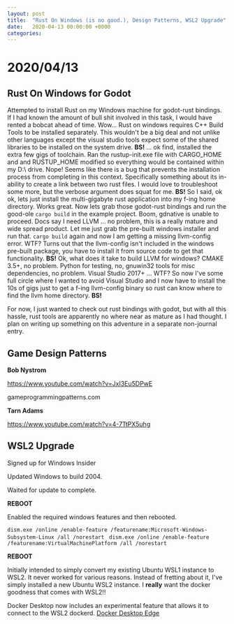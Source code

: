 ```yaml
---
layout: post
title:  "Rust On Windows (is no good.), Design Patterns, WSL2 Upgrade"
date:   2020-04-13 00:00:00 +0000
categories:
---
```

# 2020/04/13

## Rust On Windows for Godot

Attempted to install Rust on my Windows machine for godot-rust bindings. If I had known the amount of bull shit involved in this task, I would have rented a bobcat ahead of time. Wow... Rust on windows requires C++ Build Tools to be installed separately. This wouldn't be a big deal and not unlike other languages except the visual studio tools expect some of the shared libraries to be installed on the system drive. **BS!** ... ok find, installed the extra few gigs of toolchain. Ran the rustup-init.exe file with CARGO_HOME and and RUSTUP_HOME modified so everything would be contained within my D:\ drive. Nope! Seems like there is a bug that prevents the installation process from completing in this context. Specifically something about its in-ability to create a link between two rust files. I would love to troubleshoot some more, but the verbose argument does squat for me. **BS!** So I said, ok ok, lets just install the multi-gigabyte rust application into my f-ing home directory. Works great. Now lets grab those godot-rust bindings and run the good-ole `cargo build` in the example project. Boom, gdnative is unable to proceed. Docs say I need LLVM ... no problem, this is a really mature and wide spread product. Let me just grab the pre-built windows installer and run that. `cargo build` again and now I am getting a missing llvm-config error. WTF? Turns out that the llvm-config isn't included in the windows pre-built package, you have to install it from source code to get that functionality. **BS!** Ok, what does it take to build LLVM for windows? CMAKE 3.5+, no problem. Python for testing, no, gnuwin32 tools for misc dependencies, no problem. Visual Studio 2017+ ... WTF? So now I've some full circle where I wanted to avoid Visual Studio and I now have to install the 10s of gigs just to get a f-ing llvm-config binary so rust can know where to find the llvm home directory. **BS!**

For now, I just wanted to check out rust bindings with godot, but with all this hassle, rust tools are apparently no where near as mature as I had thought. I plan on writing up something on this adventure in a separate non-journal entry.



## Game Design Patterns

**Bob Nystrom**

https://www.youtube.com/watch?v=JxI3Eu5DPwE

gameprogrammingpatterns.com

**Tarn Adams**

https://www.youtube.com/watch?v=4-7TtPX5uhg



## WSL2 Upgrade

Signed up for Windows Insider

Updated Windows to build 2004.

Waited for update to complete.

**REBOOT**

Enabled the required windows features and then rebooted.

`dism.exe /online /enable-feature /featurename:Microsoft-Windows-Subsystem-Linux /all /norestart `
`dism.exe /online /enable-feature /featurename:VirtualMachinePlatform /all /norestart`

**REBOOT**

Initially intended to simply convert my existing Ubuntu WSL1 instance to WSL2. It never worked for various reasons. Instead of fretting about it, I've simply installed a new Ubuntu WSL2 instance. I **really** want the docker goodness that comes with WSL2!!

Docker Desktop now includes an experimental feature that allows it to connect to the WSL2 dockerd. [Docker Desktop Edge](https://download.docker.com/win/edge/Docker%20Desktop%20Installer.exe)
